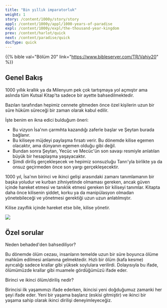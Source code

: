 ```yaml
---
title: "Bin yıllık imparatorluk"
weight: 1
story: /content/1000y/story/story
appl: /content/1000y/appl/1000-years-of-paradise
expl: /content/1000y/expl/the-thousand-year-kingdom
prev: /content/harlot/quick
next: /content/paradise/quick
docType: quick
---
```


{{% bible val="Bölüm 20" link="https://www.bibleserver.com/TR/Vahiy20" %}}


## Genel Bakış

1000 yıllık krallık ya da Milenyum pek çok tartışmaya yol açmıştır ama aslında tüm Kutsal Kitap'ta sadece bir ayette bahsedilmektedir.

Bazıları tarafından hepimiz cennete gitmeden önce özel kişilerin uzun bir süre hüküm süreceği bir zaman olarak kabul edilir.

İşte benim en ikna edici bulduğum öneri:
- Bu vizyon İsa'nın çarmıhta kazandığı zaferle başlar ve Şeytan burada bağlanır.
- Bu kiliseye müjdeyi paylaşma fırsatı verir. Bu dönemde kilise egemen olacaktır, ama dünyanın egemen olduğu gibi değil.
- Bundan sonra Şeytan, Yecüc ve Mecüc'ün son savaşı resmiyle anlatılan büyük bir hesaplaşma yaşayacaktır.
- Şimdi diriliş gerçekleşecek ve hepimiz sonsuzluğu Tanrı'yla birlikte ya da onsuz geçirmeden önce son yargı gerçekleşecektir.

1000 yıl, İsa'nın birinci ve ikinci gelişi arasındaki zamanı tanımlamanın bir başka yoludur ve kurban zihniyetinde olmaması gereken, ancak güven içinde hareket etmesi ve tanıklık etmesi gereken bir kiliseyi tanımlar. Kitapta daha önce kilisenin şiddet, korku ya da manipülasyon olmadan yönetebileceği ve yönetmesi gerektiği uzun uzun anlatılmıştır.

Kilise zayıflık içinde hareket etse bile, kilise yönetir.

![](/images/1000_tr.jpg)

## Özel sorular

Neden behaded'den bahsediliyor? 

Bu dönemde ölüm cezası, insanların temelde uzun bir süre boyunca ölüme mahkûm edilmesi anlamına gelmektedir. Hızlı bir ölüm (kafa kesme) ayrıcalığı sadece krallar gibi yüksek soylulara verilirdi. Dolayısıyla bu ifade, ölümümüzde krallar gibi muamele gördüğümüzü ifade eder.

Birinci ve ikinci ölüm/diriliş nedir?

Birincisi ilk yaşamımızı ifade ederken, ikincisi yeni doğduğumuz zamanki her şeyi ifade eder. Yeni bir yaşama başlarız (eskisi gitmiştir) ve ikinci bir yaşama sahip olarak ikinci dirilişi deneyimleyeceğiz.

